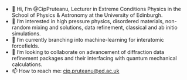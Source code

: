 - 👋 Hi, I’m @CipPruteanu, Lecturer in Extreme Conditions Physics in the School of Physics & Astronomy at the University of Edinburgh.
- 👀 I’m interested in high pressure physics, disordered materials, non-random mixing and solutions, data refinement, classical and ab initio simulations.
- 🌱 I’m currently branching into machine-learning for interatomic forcefields.
- 💞️ I’m looking to collaborate on advancement of diffraction data refinement packages and their interfacing with quantum mechanical calculations.
- 📫 How to reach me: cip.pruteanu@ed.ac.uk

<!---
CipPruteanu/CipPruteanu is a ✨ special ✨ repository because its `README.md` (this file) appears on your GitHub profile.
You can click the Preview link to take a look at your changes.
--->
